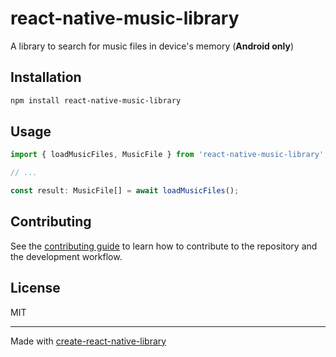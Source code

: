 # react-native-music-library

A library to search for music files in device's memory (**Android only**)

## Installation

```sh
npm install react-native-music-library
```

## Usage


```js
import { loadMusicFiles, MusicFile } from 'react-native-music-library';

// ...

const result: MusicFile[] = await loadMusicFiles();
```

## Contributing

See the [contributing guide](CONTRIBUTING.md) to learn how to contribute to the repository and the development workflow.

## License

MIT

---

Made with [create-react-native-library](https://github.com/callstack/react-native-builder-bob)
